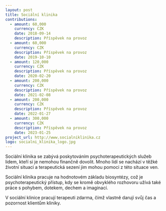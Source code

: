 ```yaml
---
layout: post
title: Sociální klinika
contributions:
  - amount: 60,000
    currency: CZK
    date: 2018-09-14
    description: Příspěvek na provoz
  - amount: 60,000
    currency: CZK
    description: Příspěvek na provoz
    date: 2019-10-10
  - amount: 120,000
    currency: CZK
    description: Příspěvek na provoz
    date: 2020-02-20
  - amount: 200,000
    currency: CZK
    description: Příspěvek na provoz
    date: 2021-02-08
  - amount: 200,000
    currency: CZK
    description: Příspěvek na provoz
    date: 2022-01-27
  - amount: 300,000
    currency: CZK
    description: Příspěvek na provoz
    date: 2023-01-25
project_url: http://www.socialniklinika.cz
logo: socialni_klinika_logo.jpg
---
```


Sociální klinika se zabývá poskytováním psychoterapeutických služeb lidem, kteří si je nemohou finančně dovolit. Mnoho lidí se nachází v těžké životní situaci a terapeutická sezení jim mohou pomoci z této situace ven.

Sociální klinika pracuje na hodnotovém základu biosyntézy, což je psychoterapeutický přístup, kdy se kromě obvyklého rozhovoru užívá také práce s pohybem, dotekem, dechem a imaginací.

V sociální klinice pracují terapeuti zdarma, čímž vlastně darují svůj čas a pozornost klientům kliniky.  
